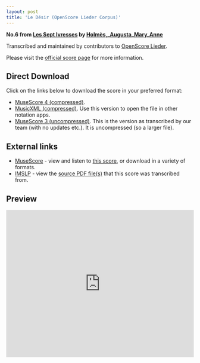 ```yaml
---
layout: post
title: 'Le Désir (OpenScore Lieder Corpus)'
---
```


__No.6 from [Les Sept Ivresses](https://fourscoreandmore.org/openscore/lieder/Holm%C3%A8s,_Augusta_Mary_Anne/Les_Sept_Ivresses/) by [Holmès,_Augusta_Mary_Anne](https://fourscoreandmore.org/openscore/lieder/Holm%C3%A8s,_Augusta_Mary_Anne)__

Transcribed and maintained by contributors to [OpenScore Lieder].

Please visit the [official score page] for more information.

[official score page]: https://musescore.com/openscore-lieder-corpus/scores/5661740
[OpenScore Lieder]: https://musescore.com/openscore-lieder-corpus

## Direct Download

Click on the links below to download the score in your preferred format:
- [MuseScore 4 (compressed)](https://fourscoreandmore.org/openscore/lieder/Holm%C3%A8s,_Augusta_Mary_Anne/Les_Sept_Ivresses/6_Le_D%C3%A9sir.mscz).
- [MusicXML (compressed)](https://fourscoreandmore.org/openscore/lieder/Holm%C3%A8s,_Augusta_Mary_Anne/Les_Sept_Ivresses/6_Le_D%C3%A9sir.mxl). Use this version to open the file in other notation apps.
- [MuseScore 3 (uncompressed)](https://raw.githubusercontent.com/OpenScore/Lieder/refs/heads/main/scores/Holm%C3%A8s,_Augusta_Mary_Anne/Les_Sept_Ivresses/6_Le_D%C3%A9sir/lc5661740.mscx). This is the version as transcribed by our team (with no updates etc.). It is uncompressed (so a larger file).

## External links

- [MuseScore] - view and listen to [this score][MuseScore], or download in a variety of formats.
- [IMSLP] - view the [source PDF file(s)][IMSLP] that this score was transcribed from.

[MuseScore]: https://musescore.com/score/5661740
[IMSLP]: https://imslp.org/wiki/Special:ReverseLookup/236513

## Preview

<iframe width="100%" height="394" src="https://musescore.com/openscore-lieder-corpus/scores/5661740/embed" frameborder="0" allowfullscreen allow="autoplay; fullscreen"></iframe>
